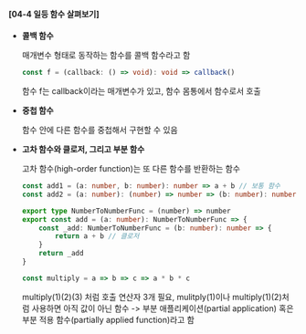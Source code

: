 #### [04-4 일등 함수 살펴보기]

- **콜백 함수**

  매개변수 형태로 동작하는 함수를 콜백 함수라고 함

  ```typescript
  const f = (callback: () => void): void => callback()
  ```

  함수 f는 callback이라는 매개변수가 있고, 함수 몸통에서 함수로서 호출

- **중첩 함수**

  함수 안에 다른 함수를 중첩해서 구현할 수 있음

- **고차 함수와 클로저, 그리고 부분 함수**

  고차 함수(high-order function)는 또 다른 함수를 반환하는 함수

  ```typescript
  const add1 = (a: number, b: number): number => a + b // 보통 함수
  const add2 = (a: number): (number) => number => (b: number): number => a + b // 고차 함수
  ```

  ```typescript
  export type NumberToNumberFunc = (number) => number
  export const add = (a: number): NumberToNumberFunc => {
      const _add: NumberToNumberFunc = (b: number): number => {
          return a + b // 클로저
      }
      return _add
  }
  ```

  ```typescript
  const multiply = a => b => c => a * b * c
  ```

  multiply(1)(2)(3) 처럼 호출 연산자 3개 필요, mulitply(1)이나 multiply(1)(2)처럼 사용하면 아직 값이 아닌 함수 -> 부분 애플리케이션(partial application) 혹은 부분 적용 함수(partially applied function)라고 함